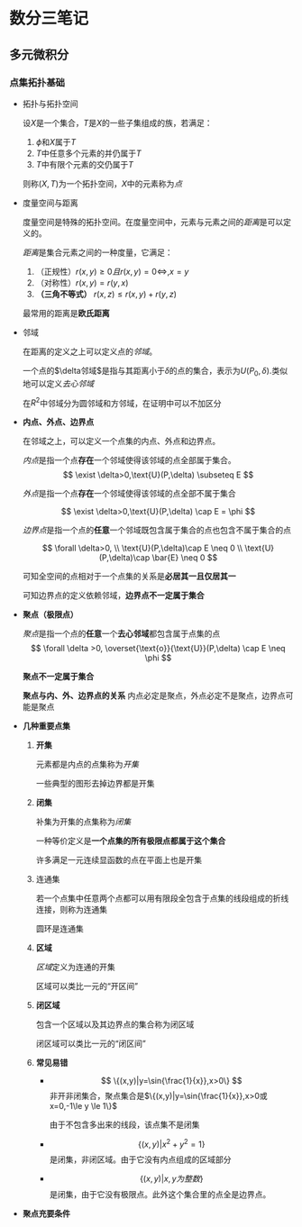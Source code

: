 # 数分三笔记
## 多元微积分

### 点集拓扑基础
- 拓扑与拓扑空间
  
  设$X$是一个集合，$T$是$X$的一些子集组成的族，若满足：
  1. $\phi$和$X$属于$T$
  2. $T$中任意多个元素的并仍属于$T$
  3. $T$中有限个元素的交仍属于$T$
  
  则称$(X,T)$为一个拓扑空间，$X$中的元素称为*点*
- 度量空间与距离
  
  度量空间是特殊的拓扑空间。在度量空间中，元素与元素之间的*距离*是可以定义的。

  *距离*是集合元素之间的一种度量，它满足：
  1. （正规性）$r(x,y) \ge 0且r(x,y)=0 \Leftrightarrow,x=y$
  2. （对称性）$r(x,y)=r(y,x)$
  3. **（三角不等式）** $r(x,z) \le r(x,y) + r(y,z)$
   
  最常用的距离是**欧氏距离**

- 邻域
  
  在距离的定义之上可以定义点的*邻域*。

  一个点的$\delta邻域$是指与其距离小于$\delta$的点的集合，表示为$U(P_0, \delta)$.类似地可以定义*去心邻域*

  在$R^2$中邻域分为圆邻域和方邻域，在证明中可以不加区分

- **内点、外点、边界点**
  
  在邻域之上，可以定义一个点集的内点、外点和边界点。

  *内点*是指一个点**存在**一个邻域使得该邻域的点全部属于集合。
  $$
    \exist \delta>0,\text{U}(P,\delta) \subseteq E
  $$
  
  *外点*是指一个点**存在**一个邻域使得该邻域的点全部不属于集合

  $$
    \exist \delta>0,\text{U}(P,\delta) \cap E = \phi
  $$

  *边界点*是指一个点的**任意**一个邻域既包含属于集合的点也包含不属于集合的点

  $$
    \forall \delta>0, \\
    \text{U}(P,\delta)\cap E \neq 0 \\
    \text{U}(P,\delta)\cap \bar{E} \neq 0
  $$

  可知全空间的点相对于一个点集的关系是**必居其一且仅居其一**

  可知边界点的定义依赖邻域，**边界点不一定属于集合**

- **聚点（极限点）**
  
  *聚点*是指一个点的**任意**一个**去心邻域**都包含属于点集的点
  $$
    \forall \delta >0, \overset{\text{o}}{\text{U}}(P,\delta) \cap E \neq \phi
  $$

  **聚点不一定属于集合**

  **聚点与内、外、边界点的关系** 内点必定是聚点，外点必定不是聚点，边界点可能是聚点

- **几种重要点集**
  
  1. **开集**
     
     元素都是内点的点集称为*开集*

     一些典型的图形去掉边界都是开集

  2. **闭集**
     
     补集为开集的点集称为*闭集*

     一种等价定义是**一个点集的所有极限点都属于这个集合**

     许多满足一元连续显函数的点在平面上也是开集
  
  3. 连通集
     
     若一个点集中任意两个点都可以用有限段全包含于点集的线段组成的折线连接，则称为连通集

     圆环是连通集
  
  4. **区域**
     
     *区域*定义为连通的开集

     区域可以类比一元的“开区间”
  
  5. **闭区域**
     
     包含一个区域以及其边界点的集合称为闭区域

     闭区域可以类比一元的“闭区间”
  
  6. **常见易错**
     - $$
        \{(x,y)|y=\sin{\frac{1}{x}},x>0\}
       $$
       非开非闭集合，聚点集合是$\{(x,y)|y=\sin{\frac{1}{x}},x>0或x=0,-1\le y \le 1\}$

       由于不包含多出来的线段，该点集不是闭集
    
     - $$
           \{(x,y)|x^2+y^2=1\}
         $$
        是闭集，非闭区域。由于它没有内点组成的区域部分
    
     - $$
         \{(x,y)|x,y为整数\}
       $$
       是闭集，由于它没有极限点。此外这个集合里的点全是边界点。


- **聚点充要条件**